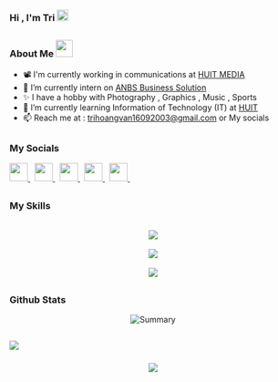 
<h3> Hi , I'm Tri <img src="https://media.giphy.com/media/TEnXkcsHrP4YedChhA/giphy.gif" width="20" height="20" class="giphy-embed"> </h3> 

## <h3 align="left">About Me <img src="https://media.giphy.com/media/mGcNjsfWAjY5AEZNw6/giphy.gif" width="30">  </h3> 
 
- 📽️ I'm currently working in communications at  <a href="https://www.facebook.com/Media.DHCongThuong" target="_blank" rel="noreferrer"> HUIT MEDIA   </a>  <br>
- 📂 I’m currently intern on <a href="https://www.facebook.com/profile.php?id=100063469303940" target="_blank" rel="noreferrer"> ANBS Business Solution </a>  <br> 
- ✨ I have a hobby with Photography , Graphics ,  Music , Sports <br>
- 🏫 I’m currently learning Information of Technology (IT)  at  <a href="https://www.facebook.com/DhCongThuongHCM" target="_blank" rel="noreferrer"> HUIT </a>  <br>
- 📫 Reach me at : trihoangvan16092003@gmail.com or My socials <br>

##
<h3 align="left">  My Socials  </h3>    
                    <p align="left">
                    <a href="https://www.threads.net/@trihvn" target="_blank" rel="noreferrer">
                    <picture>
                    <source media="(prefers-color-scheme: dark)" srcset="https://raw.githubusercontent.com/danielcranney/readme-generator/main/public/icons/socials/threads-dark.svg" />
                    <source media="(prefers-color-scheme: light)" srcset="https://raw.githubusercontent.com/danielcranney/readme-generator/main/public/icons/socials/threads.svg" />
                    <img src="https://raw.githubusercontent.com/danielcranney/readme-generator/main/public/icons/socials/threads.svg" width="32" height="32" />
                    </picture> 
                    </a>
                    &nbsp;
                    <a href="https://www.facebook.com/trihvn" target="_blank" rel="noreferrer">
                    <picture>
                    <source media="(prefers-color-scheme: dark)" srcset="https://raw.githubusercontent.com/danielcranney/readme-generator/main/public/icons/socials/facebook-dark.svg" />
                    <source media="(prefers-color-scheme: light)" srcset="https://raw.githubusercontent.com/danielcranney/readme-generator/main/public/icons/socials/facebook.svg" />
                    <img src="https://raw.githubusercontent.com/danielcranney/readme-generator/main/public/icons/socials/facebook.svg" width="32" height="32"  />
                    </picture>
                    </a>
                    &nbsp;
                    <a href="http://www.instagram.com/trihvn" target="_blank" rel="noreferrer">
                    <picture>
                    <source media="(prefers-color-scheme: dark)" srcset="https://raw.githubusercontent.com/danielcranney/readme-generator/main/public/icons/socials/instagram-dark.svg" />
                    <source media="(prefers-color-scheme: light)" srcset="https://raw.githubusercontent.com/danielcranney/readme-generator/main/public/icons/socials/instagram.svg" />
                    <img src="https://raw.githubusercontent.com/danielcranney/readme-generator/main/public/icons/socials/instagram.svg" width="32" height="32" />
                    </picture>
                    </a>
                    &nbsp;
                    <a href="https://www.behance.com/thvfoto" target="_blank" rel="noreferrer">
                    <picture>
                    <source media="(prefers-color-scheme: dark)" srcset="https://raw.githubusercontent.com/danielcranney/readme-generator/main/public/icons/socials/behance-dark.svg" />
                    <source media="(prefers-color-scheme: light)" srcset="https://raw.githubusercontent.com/danielcranney/readme-generator/main/public/icons/socials/behance.svg" />
                    <img src="https://raw.githubusercontent.com/danielcranney/readme-generator/main/public/icons/socials/behance.svg" width="32" height="32" />
                    </picture>
                    </a>
                    &nbsp;
                    <a href="https://www.linkedin.com/in/itatri" target="_blank" rel="noreferrer">
                    <picture>
                    <source media="(prefers-color-scheme: dark)" srcset="https://raw.githubusercontent.com/danielcranney/readme-generator/main/public/icons/socials/linkedin-dark.svg" />
                    <source media="(prefers-color-scheme: light)" srcset="https://raw.githubusercontent.com/danielcranney/readme-generator/main/public/icons/socials/linkedin.svg" />
                    <img src="https://raw.githubusercontent.com/danielcranney/readme-generator/main/public/icons/socials/linkedin.svg" width="32" height="32" />
                    </picture>
                    </a>
                    &nbsp;
                    </p>      

                    
##
  <h3 align="left">   My Skills   </h3>    
                  <p align="center">
                     &nbsp; <br>
                          <img src="https://skillicons.dev/icons?i=cs,c,dotnet,eclipse,java,mongodb,mysql" /><br>
                      &nbsp; <br>
                          <img src="https://skillicons.dev/icons?i=vscode,visualstudio,js,html,css,bootstrap,php" /><br>
                     &nbsp; <br>
                  <img src="https://skillicons.dev/icons?i=illustrator,ae,premiere,photoshop,figma,postman,git" />
                  </p>

                  
##
<h3 align="left">    Github Stats   </h3>   



<div align="center">
<p>
</p>

![Summary](http://github-profile-summary-cards.vercel.app/api/cards/profile-details?username=Itatri&theme=2077)


</div>

##

![](https://komarev.com/ghpvc/?username=Itatri&abbreviated=true&color=blue)  



<h3 align="center">
    <img src="https://readme-typing-svg.herokuapp.com/?font=Righteous&size=25&center=true&vCenter=true&width=500&height=70&duration=4000&lines=Thanks+for+visiting+;+Contact+me+on+my+socials">
</h3>

